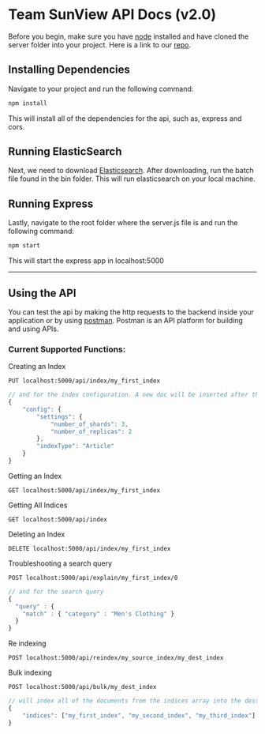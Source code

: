 # Team SunView API Docs (v2.0) 
Before you begin, make sure you have [node](https://nodejs.org/en/download/ "Node Installation") installed and have cloned the server folder into your project. Here is a link to our [repo](https://github.com/kbsanchez/Team-SunView.git "Github Repo").
## Installing Dependencies
Navigate to your project and run the following command:
```JavaScript
npm install
```
This will install all of the dependencies for the api, such as, express and cors. 
## Running ElasticSearch
Next, we need to download [Elasticsearch](https://www.elastic.co/elasticsearch/ "Elasticsearch Installation"). After downloading, run the batch file found in the bin folder. This will run elasticsearch on your local machine.
## Running Express
Lastly, navigate to the root folder where the server.js file is and run the following command:
```Javascript
npm start
```
This will start the express app in localhost:5000
***
## Using the API 
You can test the api by making the http requests to the backend inside your application or by using [postman](https://www.postman.com/downloads/ "Postman Download"). Postman is an API platform for building and using APIs.

### **Current Supported Functions:**

Creating an Index

    PUT localhost:5000/api/index/my_first_index

```JavaScript
// and for the index configuration. A new doc will be inserted after the index is created with the field name indexType.
{
    "config": {
        "settings": {
            "number_of_shards": 3,
            "number_of_replicas": 2
        },
        "indexType": "Article"
    }
}
```
Getting an Index

    GET localhost:5000/api/index/my_first_index

Getting All Indices

    GET localhost:5000/api/index

Deleting an Index

    DELETE localhost:5000/api/index/my_first_index

Troubleshooting a search query

    POST localhost:5000/api/explain/my_first_index/0

```JavaScript
// and for the search query
{
  "query" : {
    "match" : { "category" : "Men's Clothing" }
  }
}
```
Re indexing

    POST localhost:5000/api/reindex/my_source_index/my_dest_index

Bulk indexing

    POST localhost:5000/api/bulk/my_dest_index

```JavaScript
// will index all of the documents from the indices array into the dest index
{
    "indices": ["my_first_index", "my_second_index", "my_third_index"]
}
```
